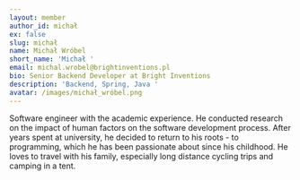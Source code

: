 ```yaml
---
layout: member
author_id: michał
ex: false
slug: michał
name: Michał Wróbel
short_name: 'Michał '
email: michal.wrobel@brightinventions.pl
bio: Senior Backend Developer at Bright Inventions
description: 'Backend, Spring, Java '
avatar: /images/michał_wróbel.png
---
```

Software engineer with the academic experience. He conducted research on the impact of human factors on the software development process. After years spent at university, he decided to return to his roots - to programming, which he has been passionate about since his childhood. He loves to travel with his family, especially long distance cycling trips and camping in a tent.
